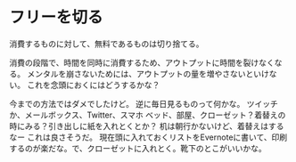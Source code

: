 # フリーを切る

消費するものに対して、無料であるものは切り捨てる。

消費の段階で、時間を同時に消費するため、アウトプットに時間を裂けなくなる。
メンタルを崩さないためには、アウトプットの量を増やさないといけない。
これを念頭におくにはどうするかな？

今までの方法ではダメでしたけど。
逆に毎日見るものって何かな。
ツイッチか、メールボックス、Twitter、スマホ
ベッド、部屋、クローゼット？着替えの時にみる？引き出しに紙を入れとくとか？
机は朝行かないけど、着替えはするなー
これは良さそうだ。
現在頭に入れておくリストをEvernoteに書いて、印刷するのが楽だな。で、クローゼットに入れとく。靴下のとこがいいかな。
